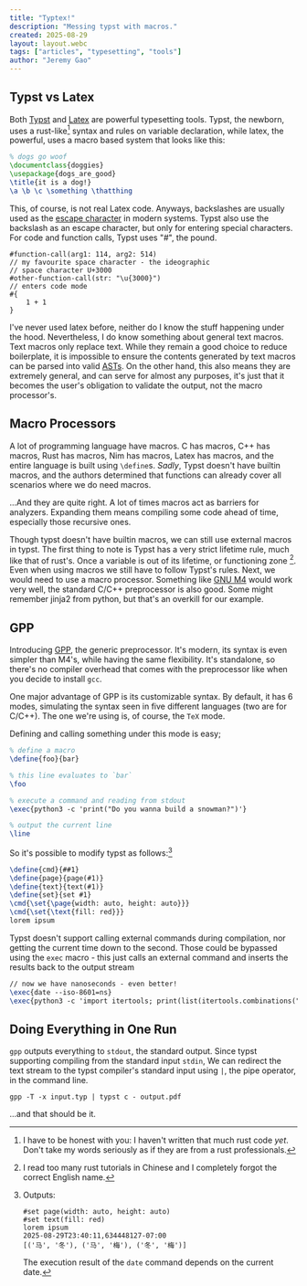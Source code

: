 ```yaml
---
title: "Typtex!"
description: "Messing typst with macros."
created: 2025-08-29
layout: layout.webc
tags: ["articles", "typesetting", "tools"]
author: "Jeremy Gao"
---
```


## Typst vs Latex

Both [Typst](https://typst.app/) and [Latex](https://www.latex-project.org/) are powerful typesetting tools. Typst, the newborn, uses a rust-like[^rust]
syntax and rules on variable declaration, while latex, the powerful, uses a macro based system that
looks like this:

[^rust]: I have to be honest with you: I haven't written that much rust code _yet_. Don't take my words
seriously as if they are from a rust professionals.

```tex
% dogs go woof
\documentclass{doggies}
\usepackage{dogs_are_good}
\title{it is a dog!}
\a \b \c \something \thatthing
```

This, of course, is not real Latex code. Anyways, backslashes are usually used as the [escape character](https://en.wikipedia.org/wiki/Escape_character) in modern systems. Typst also use the backslash as an escape character,
but only for entering special characters. For code and function calls, Typst uses "#", the pound.

```typst
#function-call(arg1: 114, arg2: 514)
// my favourite space character - the ideographic
// space character U+3000
#other-function-call(str: "\u{3000}")
// enters code mode
#{
    1 + 1
}
```

I've never used latex before, neither do I know the stuff happening under the hood.
Nevertheless, I do know something about general text macros. Text macros
only replace text. While they remain a good choice to reduce boilerplate, it is impossible to ensure the contents
generated by text macros can be parsed into valid [ASTs](https://en.wikipedia.org/wiki/Abstract_syntax_tree).
On the other hand, this also means they are extremely general, and can serve for almost any purposes, it's just
that it becomes the user's obligation to validate the output, not the macro processor's.

## Macro Processors

A lot of programming language have macros. C has macros, C++ has macros, Rust has macros, Nim has macros,
Latex has macros, and the entire language is built using `\define`s. _Sadly_, Typst doesn't have
builtin macros, and the authors determined that functions can already cover all scenarios where we do need
macros.

...And they are quite right. A lot of times macros act as barriers for analyzers. Expanding them
means compiling some code ahead of time, especially those recursive ones.

Though typst doesn't have builtin macros, we can still use external macros in typst.
The first thing to note is Typst has a very strict lifetime rule, much like that of rust's.
Once a variable is out of its lifetime, or functioning zone [^chinese]. Even when using macros
we still have to follow Typst's rules. Next, we would need to use a macro processor. Something like
[GNU M4](https://www.gnu.org/software/m4/) would work very well, the standard C/C++ preprocessor
is also good. Some might remember jinja2 from python, but that's an overkill for our example.

[^chinese]: I read too many rust tutorials in Chinese and I completely forgot
the correct English name.

## GPP

Introducing [GPP](https://logological.org/gpp), the generic preprocessor. It's modern, its syntax is even
simpler than M4's, while having the same flexibility. It's standalone, so there's no compiler overhead
that comes with the preprocessor like when you decide to install `gcc`.

One major advantage of GPP is its customizable syntax. By default, it has 6 modes, simulating
the syntax seen in five different languages (two are for C/C++). The one we're using is, of course,
the `TeX` mode.

Defining and calling something under this mode is easy;

```tex
% define a macro
\define{foo}{bar}

% this line evaluates to `bar`
\foo

% execute a command and reading from stdout
\exec{python3 -c 'print("Do you wanna build a snowman?")'}

% output the current line
\line
```

So it's possible to modify typst as follows:[^output]

```tex
\define{cmd}{##1}
\define{page}{page(#1)}
\define{text}{text(#1)}
\define{set}{set #1}
\cmd{\set{\page{width: auto, height: auto}}}
\cmd{\set{\text{fill: red}}}
lorem ipsum
```

[^output]: Outputs:

    ```typst
    #set page(width: auto, height: auto)
    #set text(fill: red)
    lorem ipsum
    2025-08-29T23:40:11,634448127-07:00
    [('马', '冬'), ('马', '梅'), ('冬', '梅')]
    ```

    The execution result of the `date` command depends on the current date.

Typst doesn't support calling external commands during compilation, nor getting the current time down to the
second. Those could be bypassed using the `exec` macro - this just calls an external command and inserts the
results back to the output stream

```tex
// now we have nanoseconds - even better!
\exec{date --iso-8601=ns}
\exec{python3 -c 'import itertools; print(list(itertools.combinations("马冬梅", 2)))'}
```

## Doing Everything in One Run

`gpp` outputs everything to `stdout`, the standard output. Since typst supporting compiling from
the standard input `stdin`, We can redirect the text stream to the typst compiler's standard input using `|`,
the pipe operator, in the command line.

```shell
gpp -T -x input.typ | typst c - output.pdf
```

...and that should be it.
